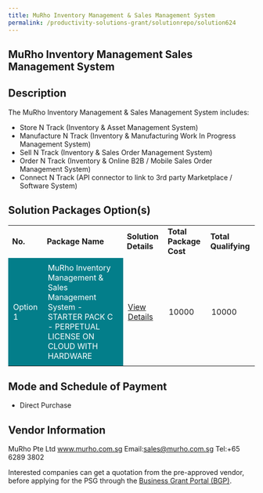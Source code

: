 ```yaml
---
title: MuRho Inventory Management & Sales Management System
permalink: /productivity-solutions-grant/solutionrepo/solution624
---
```


## MuRho Inventory Management Sales Management System

## Description

The MuRho Inventory Management & Sales Management System includes:
-	Store N Track (Inventory & Asset Management System)
-	Manufacture N Track (Inventory & Manufacturing Work In Progress Management System)
-	Sell N Track (Inventory & Sales Order Management System) 
-	Order N Track (Inventory & Online B2B / Mobile Sales Order Management System)
-	Connect N Track (API connector to link to 3rd party Marketplace / Software System)

## Solution Packages Option(s)

<table>
<tr>
<td><b>No.</b></td>
<td><b>Package Name</b></td>
<td><b>Solution Details</b></td>
<td><b>Total Package Cost</b></td>
<td><b>Total Qualifying</b></td>
</tr>
<tr>
<td style='padding: 10px; background-color: #037E8A; color: #FFFFFF;'>Option 1</td>
<td style='padding: 10px; background-color: #037E8A; color: #FFFFFF;'>MuRho Inventory Management & Sales Management System - STARTER PACK C - PERPETUAL LICENSE ON CLOUD WITH HARDWARE</td>
<td style='padding: 10px;'><a href='https://www.gobusiness.gov.sg/images/psg/MuRho_Inventory_Management_and_Sales_Management_System_20200031_Annex_3_20200625142600_Part_3.pdf' target='_blank'>View Details</a></td>
<td style='padding: 10px;'>10000</td>
<td style='padding: 10px;'>10000</td>
</tr>
</table>

## Mode and Schedule of Payment

 - Direct Purchase

## Vendor Information

 MuRho Pte Ltd 
www.murho.com.sg
Email:sales@murho.com.sg
Tel:+65 6289 3802

Interested companies can get a quotation from the pre-approved vendor, before applying for the PSG through the <a href='https://www.businessgrants.gov.sg/'>Business Grant Portal (BGP)</a>.

<script src="/jquery/resize-tables.js"></script>
